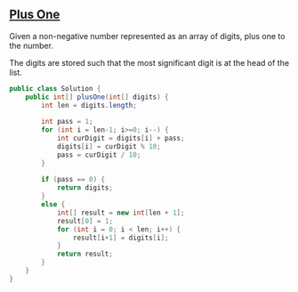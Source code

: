 ## [Plus One](http://oj.leetcode.com/problems/plus-one/)

Given a non-negative number represented as an array of digits, plus one to the number.

The digits are stored such that the most significant digit is at the head of the list.

``` java
public class Solution {
    public int[] plusOne(int[] digits) {
        int len = digits.length;
        
        int pass = 1;
        for (int i = len-1; i>=0; i--) {
            int curDigit = digits[i] + pass;
            digits[i] = curDigit % 10;
            pass = curDigit / 10;
        }
        
        if (pass == 0) {
            return digits;
        }
        else {
            int[] result = new int[len + 1];
            result[0] = 1;
            for (int i = 0; i < len; i++) {
                result[i+1] = digits[i];
            }
            return result;
        }
    }
}
```